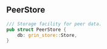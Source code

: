 ## PeerStore

```rust
/// Storage facility for peer data.
pub struct PeerStore {
    db: grin_store::Store,
}
```



